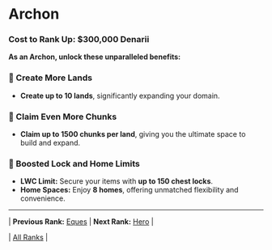 # Archon

### Cost to Rank Up: $300,000 Denarii

**As an Archon, unlock these unparalleled benefits:**

### 🔹 Create More Lands
- **Create up to 10 lands**, significantly expanding your domain.

### 🔹 Claim Even More Chunks
- **Claim up to 1500 chunks per land**, giving you the ultimate space to build and expand.

### 🔹 Boosted Lock and Home Limits
- **LWC Limit:** Secure your items with **up to 150 chest locks**.
- **Home Spaces:** Enjoy **8 homes**, offering unmatched flexibility and convenience.

---

| **Previous Rank:** [Eques](./06-eques.md) | **Next Rank:** [Hero](../mythic-tier/01-hero.md) |

| [All Ranks](../README.md) |
